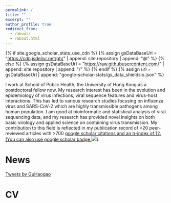 ```yaml
---
permalink: /
title: ""
excerpt: ""
author_profile: true
redirect_from: 
  - /about/
  - /about.html
---
```


{% if site.google_scholar_stats_use_cdn %}
{% assign gsDataBaseUrl = "https://cdn.jsdelivr.net/gh/" | append: site.repository | append: "@" %}
{% else %}
{% assign gsDataBaseUrl = "https://raw.githubusercontent.com/" | append: site.repository | append: "/" %}
{% endif %}
{% assign url = gsDataBaseUrl | append: "google-scholar-stats/gs_data_shieldsio.json" %}

<span class='anchor' id='about-me'></span>

I work at School of Public Health, the University of Hong Kong as a postdoctoral fellow now. My research interest has been in the evolution and epidemiology of virus infections, viral sequence features and virus-host interactions. This has led to various research studies focusing on influenza virus and SARS-CoV-2 which are highly transmissible pathogens among human population. I am good at bioinformatic and statistical analysis of viral sequencing data, and my research has provided novel insights on both basic virology and applied science on containing virus transmission. My contribution to this field is reflected in my publication record of >20 peer-reviewed articles with >700 <a href='https://scholar.google.com/citations?user=sie-ZJkAAAAJ'>google scholar citations and an h-index of 12. (You can also use google scholar badge <a href='https://scholar.google.com/citations?user=sie-ZJkAAAAJ'><img src="https://img.shields.io/endpoint?url={{ url | url_encode }}&logo=Google%20Scholar&labelColor=f6f6f6&color=9cf&style=flat&label=citations"></a>).

# News
<a class="twitter-timeline" href="https://twitter.com/GuHaogao?ref_src=twsrc%5Etfw">Tweets by GuHaogao</a> <script async src="https://platform.twitter.com/widgets.js" charset="utf-8"></script>

# CV
<object data="../files/CV/2022-08-19.pdf" width="1000" height="1000" type='application/pdf'></object>

